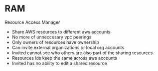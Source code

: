 # RAM

Resource Access Manager

- Share AWS resources to different aws accounts
- No more of unneccesary vpc peerings
- Only owners of resources have ownership
- Can invite external organizations or local org accounts
- Invited cannot see who others are also part of the sharing resources
- Resources ids keep the same across aws accounts
- Invited has no ability to edit a shared resource
